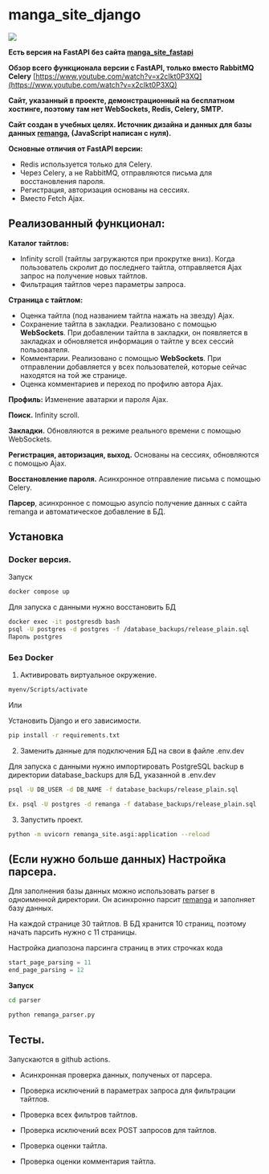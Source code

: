# manga_site_django

![](https://lh3.googleusercontent.com/fife/AK0iWDxZYW5um9yXHTXYIpCDH4wN8BumOJEra9Xvl8Oqt5Vpxn40GYw-el49xr6zXofGSI2ax1Ajckcx59y3LbnKzyQsjJTkBAf6CZBykqEahBToWbrR9MZM6UinU74DkwgzGzCzO3Gt-6Owwu-tHycX3lPZ7paZ4s4lOrAI9J24_1fWjqwrQNFmLwQtCtiKyRf-P1jxjcvT70-I_cRjuUP-3hnsSgXvxzxBtcJLuGflni1aOulX4PW_YTrhSO7YPvPe7RPuUi3FjyiTG-tMv-wMtZyolzuTDSCQwZC3SPhQv5U1VD-TY9sP_SuXDwgl_82uf7AEGRKmVWYsesF0aNP9mJ4UjlEJHHhgekiSGXU70uOM6_g3ceDD8OUVQ-wIYnmG8qp5eWswa8MN2Y8bMriWhaKj7sdq40Yk47M-3s-3chibjIadMrkXspM0RqFahd7ucGfEW4An_yGsi6k8cl4Ys0mh-8n9gtM4PIp-6H5qrEyp-eIX7mu53Ost-DV5o-l-B-V4jcHSJBjxZfAlMKlm8sMl5NE-gcjMf_Lf_u5j2b3BPZe4tDkBvQVBF22XNZ2s5qR9blD9GxtnM_HQI-gBGxgxgtemVGIQdsUPdfouSb-CUPzQSyA0X7FqDUil0RROgUoHl3eG3zjXgj9s1sBP6HDYmpQ_BMV1jekxyPWhSPpVVaH1gejdIScwuJnL_wVo195oHWAJYUWe1wCfZ95VAtxvbkt6oA2m_013k6AWINknCdHa_j6Zu7SuGPNZp_WgRMts4ZjLCK8RPcp8ZElexIhrBgX_ukzN_d1mATYCSV6ROS97VoEm7y1DGAqQsXvmI5wKSkz4eCyxkYj_QwhF3Zu5AfgMePAiZ_wbwUKX83Gg-WH-wsZIafBgfHk6zkzPupQT0zWckRTSXT_6wy6ykpMV1X-cavxEH0j166Kdwv6KvHCRv_za_LRQlb-EYIRqKwvfSibmDH92bTrh-oHwBXqegwwii7XjBVJUkToshUWQ9p2zSBdsN0sxv839QA6-bhNZe2kWZS2wgMjWF7gjVeeKPvIiGmDBklTD_FBSXzdE9jZ3NNE8Wv0MtTvAB2vGvF4ujDPkPlCltW5iYVtNoighBY7HWht3aKJ0asavvdE6OamnQ4N-oqkbWcKp5dGDj_hWCDlB4EUdG4ZUqNPmvYv511Pl-VJwfWhnbC7rkWqBLpSkINwEP_m9nh6kFqDMaDRaBobcbhCiL5xTsIOg3uvTDpa07oFZHhJ5hX4ePVXEgAqdm_zDEEGnkLPrD5ne-gvvDA2MLWT3DYaqLh2-ZJtD-qawO3PbFT9jrdTWwB-5l3b6ADMBA-igM4sCZlbOE3u9ZBn4FQ3j7SKmJtmKixF1e_uRYP3mY20ROLfyKti0C7AllioptIe68ZtgkDViK3kaC495KCYLrSPzJ_y9ERRVRuifbhU-WexbSJZ1xKTqymaAx6UUOcugAEkHzd58PxrL1DnzxHQzPmlL_otjRbDjAausXL9w5bXV69lMYNIax2530o33RoXjsDlLKZGbPP0=w1284-h919)

**Есть версия на FastAPI без сайта [manga_site_fastapi](https://github.com/TimurMeshchenko/manga_site_fastapi)**

**Обзор всего функционала версии с FastAPI, только вместо RabbitMQ Celery** [https://www.youtube.com/watch?v=x2cIkt0P3XQ](https://www.youtube.com/watch?v=x2cIkt0P3XQ)

**Сайт, указанный в проекте, демонстрационный на бесплатном хостинге, поэтому там нет WebSockets, Redis, Celery, SMTP.**

**Сайт создан в учебных целях. Источник дизайна и данных для базы данных [remanga](https://remanga.org/), (JavaScript написан с нуля).**

**Основные отличия от FastAPI версии:**

* Redis используется только для Celery.
* Через Celery, а не RabbitMQ, отправляются письма для восстановления пароля.
* Регистрация, авторизация основаны на сессиях.
* Вместо Fetch Ajax.
 
## Реализованный функционал: 

**Каталог тайтлов:**
* Infinity scroll (тайтлы загружаются при прокрутке вниз). Когда пользователь скролит до последнего тайтла, отправляется Ajax запрос на получение новых тайтлов.
* Фильтрация тайтлов через параметры запроса.

**Страница с тайтлом:**

* Оценка тайтла (под названием тайтла нажать на звезду) Ajax.
* Сохранение тайтла в закладки. Реализовано с помощью **WebSockets**. 
При добавлении тайтла в закладки, он появляется в закладках и обновляется 
информация о тайтле у всех сессий пользователя.
* Комментарии. Реализовано с помощью **WebSockets**. При отправлении добавляется
у всех пользователей, которые сейчас находятся на той же странице.
* Оценка комментариев и переход по профилю автора Ajax.

**Профиль:**
Изменение аватарки и пароля Ajax.

**Поиск.** Infinity scroll.

**Закладки.** Обновляются в режиме реального времени с помощью WebSockets.

**Регистрация, авторизация, выход.** Основаны на сессиях, обновляются с помощью Ajax.

**Восстановление пароля.** Асинхронное отправление письма с помощью Celery.

**Парсер**, асинхронное с помощью asyncio получение данных с сайта remanga и автоматическое добавление в БД.

## Установка

### Docker версия. 

Запуск  
```bash 
docker compose up 
```
Для запуска с данными нужно восстановить БД

```bash 
docker exec -it postgresdb bash
psql -U postgres -d postgres -f /database_backups/release_plain.sql
Пароль postgres
```

### Без Docker

1. Активировать виртуальное окружение. 
```bash
myenv/Scripts/activate
```

Или

Установить Django и его зависимости. 
```bash
pip install -r requirements.txt
```

2. Заменить данные для подключения БД на свои в файле .env.dev

Для запуска с данными нужно импортировать PostgreSQL backup в директории database_backups для БД, указанной в .env.dev 
```bash
psql -U DB_USER -d DB_NAME -f database_backups/release_plain.sql

Ex. psql -U postgres -d remanga -f database_backups/release_plain.sql
```

3. Запустить проект. 
```bash
python -m uvicorn remanga_site.asgi:application --reload
```

## (Если нужно больше данных) Настройка парсера.
Для заполнения базы данных можно использовать parser в одноименной директории. 
Он асинхронно парсит [remanga](https://remanga.org/) и заполняет базу данных.

На каждой странице 30 тайтлов. В БД хранится 10 страниц, поэтому начать парсить нужно с 11 страницы.

Настройка диапозона парсинга страниц в этих строчках кода
```python
start_page_parsing = 11
end_page_parsing = 12 
```

**Запуск**

```bash
cd parser

python remanga_parser.py
```

## Тесты. 
Запускаются в github actions.

* Асинхронная проверка данных, полученых от парсера.

* Проверка исключений в параметрах запроса для фильтрации тайтлов.
* Проверка всех фильтров тайтлов.
* Проверка исключений всех POST запросов для тайтлов.
* Проверка оценки тайтла.
* Проверка оценки комментария тайтла.
